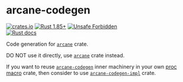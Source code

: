 arcane-codegen
==============

[![crates.io](https://img.shields.io/crates/v/arcane-codegen.svg "crates.io")](https://crates.io/crates/arcane-codegen)
[![Rust 1.85+](https://img.shields.io/badge/rustc-1.85+-lightgray.svg "Rust 1.85+")](https://blog.rust-lang.org/2025/02/20/Rust-1.85.0.html)
[![Unsafe Forbidden](https://img.shields.io/badge/unsafe-forbidden-success.svg "Unsafe forbidden")](https://github.com/rust-secure-code/safety-dance)  
[![Rust docs](https://docs.rs/arcane-codegen/badge.svg "Rust docs")](https://docs.rs/arcane-codegen)

Code generation for [`arcane`] crate.

DO NOT use it directly, use [`arcane`] crate instead. 

If you want to reuse [`arcane-codegen`] inner machinery in your own [proc macro][1] crate, then consider to use [`arcane-codegen-impl`] crate.




[`arcane`]: https://docs.rs/arcane
[`arcane-codegen`]: https://docs.rs/arcane-codegen
[`arcane-codegen-impl`]: https://docs.rs/arcane-codegen-impl

[1]: https://doc.rust-lang.org/reference/procedural-macros.html
